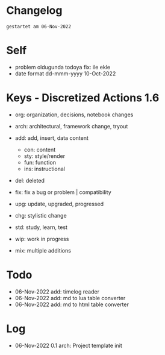# Changelog
`gestartet am 06-Nov-2022`  

# Self
- problem oldugunda todoya fix: ile ekle
- date format dd-mmm-yyyy 10-Oct-2022

# Keys - Discretized Actions 1.6
- org: organization, decisions, notebook changes
- arch: architectural, framework change, tryout

- add: add, insert, data content
    - con: content
    - sty: style/render
    - fun: function
    - ins: instructional

- del: deleted
- fix: fix a bug or problem | compatibility
- upg: update, upgraded, progressed
- chg: stylistic change

- std: study, learn, test
- wip: work in progress
- mix: multiple additions

# Todo
- 06-Nov-2022 add: timelog reader
- 06-Nov-2022 add: md to lua table converter
- 06-Nov-2022 add: md to html table converter

# Log 
- 06-Nov-2022 0.1   arch: Project template init

